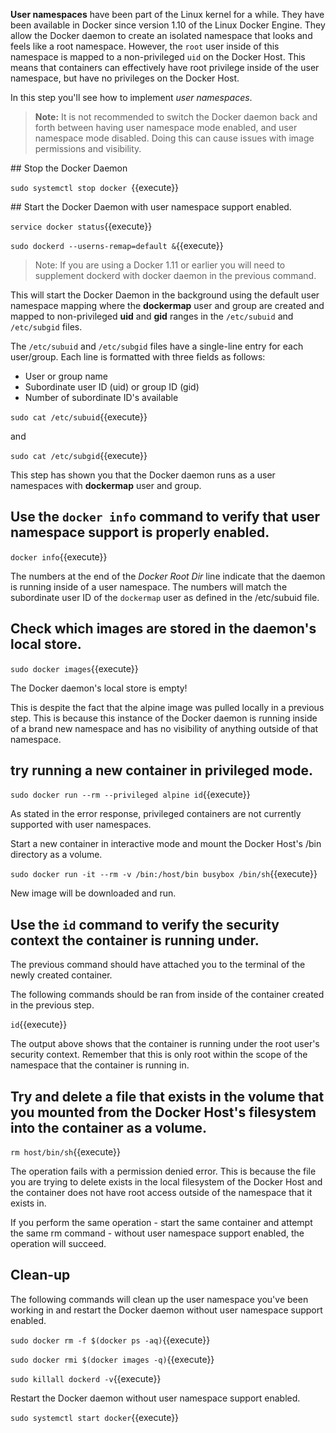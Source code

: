 **User namespaces** have been part of the Linux kernel for a while. They have been available in Docker since version 1.10 of the Linux Docker Engine. They allow the Docker daemon to create an isolated namespace that looks and feels like a root namespace. However, the `root` user inside of this namespace is mapped to a non-privileged `uid` on the Docker Host. This means that containers can effectively have root privilege inside of the user namespace, but have no privileges on the Docker Host.

In this step you'll see how to implement *user namespaces*.

> **Note:** It is not recommended to switch the Docker daemon back and forth between having user namespace mode enabled, and user namespace mode disabled. Doing this can cause issues with image permissions and visibility.

## Stop the Docker Daemon


`sudo systemctl stop docker `{{execute}}



## Start the Docker Daemon with user namespace support enabled.

`service docker status`{{execute}}

`sudo dockerd --userns-remap=default &`{{execute}}

> Note: If you are using a Docker 1.11 or earlier you will need to supplement dockerd with docker daemon in the previous command.


  This will start the Docker Daemon in the background using the default user namespace mapping where the **dockermap** user and group are created and mapped to non-privileged **uid** and **gid** ranges in the `/etc/subuid` and `/etc/subgid` files.

  The `/etc/subuid` and `/etc/subgid` files have a single-line entry for each user/group. Each line is formatted with three fields as follows:

  - User or group name
  - Subordinate user ID (uid) or group ID (gid)
  - Number of subordinate ID's available

  `sudo cat /etc/subuid`{{execute}}

  and

  `sudo cat /etc/subgid`{{execute}}

  This step has shown you that the Docker daemon runs as a user namespaces with **dockermap** user and group.


## Use the `docker info` command to verify that user namespace support is properly enabled.

  `docker info`{{execute}}

  The numbers at the end of the *Docker Root Dir* line indicate that the daemon is running inside of a user namespace. The numbers will match the subordinate user ID of the `dockermap` user as defined in the /etc/subuid file.


## Check which images are stored in the daemon's local store.

`sudo docker images`{{execute}}

The Docker daemon's local store is empty!

This is despite the fact that the alpine image was pulled locally in a previous step. This is because this instance of the Docker daemon is running inside of a brand new namespace and has no visibility of anything outside of that namespace.


## try running a new container in privileged mode.

`sudo docker run --rm --privileged alpine id`{{execute}}

As stated in the error response, privileged containers are not currently supported with user namespaces.

Start a new container in interactive mode and mount the Docker Host's /bin directory as a volume.

`sudo docker run -it --rm -v /bin:/host/bin busybox /bin/sh`{{execute}}

New image will be downloaded and run.

## Use the `id` command to verify the security context the container is running under.

The previous command should have attached you to the terminal of the newly created container.

The following commands should be ran from inside of the container created in the previous step.

`id`{{execute}}

The output above shows that the container is running under the root user's security context. Remember that this is only root within the scope of the namespace that the container is running in.

## Try and delete a file that exists in the volume that you mounted from the Docker Host's filesystem into the container as a volume.

`rm host/bin/sh`{{execute}}

The operation fails with a permission denied error. This is because the file you are trying to delete exists in the local filesystem of the Docker Host and the container does not have root access outside of the namespace that it exists in.

If you perform the same operation - start the same container and attempt the same rm command - without user namespace support enabled, the operation will succeed.

## Clean-up

The following commands will clean up the user namespace you've been working in and restart the Docker daemon without user namespace support enabled.

`sudo docker rm -f $(docker ps -aq)`{{execute}}

`sudo docker rmi $(docker images -q)`{{execute}}

`sudo killall dockerd -v`{{execute}}


Restart the Docker daemon without user namespace support enabled.

`sudo systemctl start docker`{{execute}}
